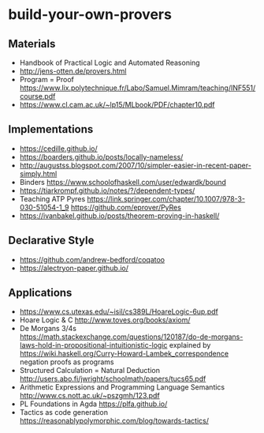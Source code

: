 # build-your-own-provers

## Materials

* Handbook of Practical Logic and Automated Reasoning
* http://jens-otten.de/provers.html
* Program = Proof https://www.lix.polytechnique.fr/Labo/Samuel.Mimram/teaching/INF551/course.pdf
* https://www.cl.cam.ac.uk/~lp15/MLbook/PDF/chapter10.pdf

## Implementations

* https://cedille.github.io/
* https://boarders.github.io/posts/locally-nameless/
* http://augustss.blogspot.com/2007/10/simpler-easier-in-recent-paper-simply.html
* Binders https://www.schoolofhaskell.com/user/edwardk/bound
* https://tiarkrompf.github.io/notes/?/dependent-types/
* Teaching ATP Pyres https://link.springer.com/chapter/10.1007/978-3-030-51054-1_9 https://github.com/eprover/PyRes
* https://ivanbakel.github.io/posts/theorem-proving-in-haskell/

## Declarative Style

* https://github.com/andrew-bedford/coqatoo
* https://alectryon-paper.github.io/

## Applications

* https://www.cs.utexas.edu/~isil/cs389L/HoareLogic-6up.pdf
* Hoare Logic & C http://www.toves.org/books/axiom/
* De Morgans 3/4s https://math.stackexchange.com/questions/120187/do-de-morgans-laws-hold-in-propositional-intuitionistic-logic explained by https://wiki.haskell.org/Curry-Howard-Lambek_correspondence negation proofs as programs
* Structured Calculation = Natural Deduction http://users.abo.fi/jwright/schoolmath/papers/tucs65.pdf
* Arithmetic Expressions and Programming Language Semantics http://www.cs.nott.ac.uk/~pszgmh/123.pdf
* PL Foundations in Agda https://plfa.github.io/
* Tactics as code generation https://reasonablypolymorphic.com/blog/towards-tactics/
